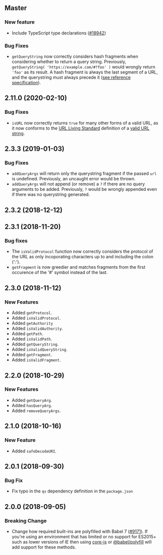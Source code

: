 ## Master

### New feature

- Include TypeScript type declarations ([#18942](https://github.com/WordPress/gutenberg/pull/18942))

### Bug Fixes

- `getQueryString` now correctly considers hash fragments when considering whether to return a query string. Previously, `getQueryString( 'https://example.com/#?foo' )` would wrongly return `'foo'` as its result. A hash fragment is always the last segment of a URL, and the querystring must always precede it ([see reference specification](https://url.spec.whatwg.org/#absolute-url-with-fragment-string)).

## 2.11.0 (2020-02-10)

### Bug Fixes

- `isURL` now correctly returns `true` for many other forms of a valid URL, as it now conforms to the [URL Living Standard](https://url.spec.whatwg.org/) definition of a [valid URL string](https://url.spec.whatwg.org/#valid-url-string).

## 2.3.3 (2019-01-03)

### Bug Fixes

- `addQueryArgs` will return only the querystring fragment if the passed `url` is undefined. Previously, an uncaught error would be thrown.
- `addQueryArgs` will not append (or remove) a `?` if there are no query arguments to be added. Previously, `?` would be wrongly appended even if there was no querystring generated.

## 2.3.2 (2018-12-12)

## 2.3.1 (2018-11-20)

### Bug fixes

- The `isValidProtocol` function now correctly considers the protocol of the URL as only incoporating characters up to and including the colon (':').
- `getFragment` is now greedier and matches fragments from the first occurence of the '#' symbol instead of the last.

## 2.3.0 (2018-11-12)

### New Features

- Added `getProtocol`.
- Added `isValidProtocol`.
- Added `getAuthority`
- Added `isValidAuthority`.
- Added `getPath`.
- Added `isValidPath`.
- Added `getQueryString`.
- Added `isValidQueryString`.
- Added `getFragment`.
- Added `isValidFragment`.

## 2.2.0 (2018-10-29)

### New Features

- Added `getQueryArg`.
- Added `hasQueryArg`.
- Added `removeQueryArgs`.

## 2.1.0 (2018-10-16)

### New Feature

- Added `safeDecodeURI`.

## 2.0.1 (2018-09-30)

### Bug Fix

- Fix typo in the `qs` dependency definition in the `package.json`

## 2.0.0 (2018-09-05)

### Breaking Change

- Change how required built-ins are polyfilled with Babel 7 ([#9171](https://github.com/WordPress/gutenberg/pull/9171)). If you're using an environment that has limited or no support for ES2015+ such as lower versions of IE then using [core-js](https://github.com/zloirock/core-js) or [@babel/polyfill](https://babeljs.io/docs/en/next/babel-polyfill) will add support for these methods.

